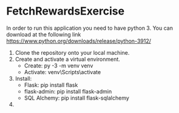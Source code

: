 # FetchRewardsExercise

In order to run this application you need to have python 3. You can download at the following link https://www.python.org/downloads/release/python-3912/

1. Clone the repository onto your local machine.
2. Create and activate a virtual environment.
    * Create: py -3 -m venv venv
    * Activate: venv\Scripts\activate
3. Install:
    * Flask: pip install flask
    * flask-admin: pip install flask-admin
    * SQL Alchemy: pip install flask-sqlalchemy
4. 